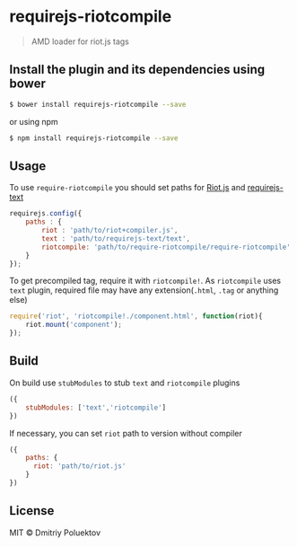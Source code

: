 # requirejs-riotcompile

> AMD loader for riot.js tags

## Install the plugin and its dependencies using bower
```sh
$ bower install requirejs-riotcompile --save
```

or using npm

```sh
$ npm install requirejs-riotcompile --save
```

## Usage
To use `require-riotcompile` you should set paths for [Riot.js](https://github.com/riot/riot) and [requirejs-text](https://github.com/requirejs/text)
```js
requirejs.config({
    paths : {
        riot : 'path/to/riot+compiler.js',
        text : 'path/to/requirejs-text/text',
        riotcompile: 'path/to/require-riotcompile/require-riotcompile'
    }
});
```

To get precompiled tag, require it with `riotcompile!`. As `riotcompile` uses `text` plugin, required file may have any extension(`.html`, `.tag` or anything else)
```js
require('riot', 'riotcompile!./component.html', function(riot){
    riot.mount('component');
});
```

## Build
On build use `stubModules` to stub `text` and `riotcompile` plugins
```js
({
    stubModules: ['text','riotcompile']
})
```
If necessary, you can set `riot` path to version without compiler
```js
({
    paths: {
      riot: 'path/to/riot.js'
    }
})
```


## License
MIT © Dmitriy Poluektov
